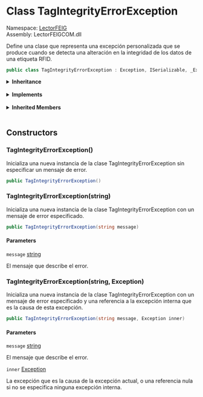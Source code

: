 # <a id="LectorFEIG_TagIntegrityErrorException"></a> Class TagIntegrityErrorException

Namespace: [LectorFEIG](LectorFEIG.md)  
Assembly: LectorFEIGCOM.dll  

Define una clase que representa una excepción personalizada que se produce cuando se detecta una alteración en la integridad de los datos de una etiqueta RFID.

```csharp
public class TagIntegrityErrorException : Exception, ISerializable, _Exception
```

<Details>
<Summary><strong>Inheritance</strong></Summary>

[object](https://learn.microsoft.com/dotnet/api/system.object) ← 
[Exception](https://learn.microsoft.com/dotnet/api/system.exception) ← 
[TagIntegrityErrorException](LectorFEIG.TagIntegrityErrorException.md)

</Details><br>

<Details>
<Summary><strong>Implements</strong></Summary>

[ISerializable](https://learn.microsoft.com/dotnet/api/system.runtime.serialization.iserializable), 
[\_Exception](https://learn.microsoft.com/dotnet/api/system.runtime.interopservices.\_exception)

</Details><br>

<Details>
<Summary><strong>Inherited Members</strong></Summary>

[Exception.GetBaseException\(\)](https://learn.microsoft.com/dotnet/api/system.exception.getbaseexception), 
[Exception.ToString\(\)](https://learn.microsoft.com/dotnet/api/system.exception.tostring), 
[Exception.GetObjectData\(SerializationInfo, StreamingContext\)](https://learn.microsoft.com/dotnet/api/system.exception.getobjectdata), 
[Exception.GetType\(\)](https://learn.microsoft.com/dotnet/api/system.exception.gettype), 
[Exception.Message](https://learn.microsoft.com/dotnet/api/system.exception.message), 
[Exception.Data](https://learn.microsoft.com/dotnet/api/system.exception.data), 
[Exception.InnerException](https://learn.microsoft.com/dotnet/api/system.exception.innerexception), 
[Exception.TargetSite](https://learn.microsoft.com/dotnet/api/system.exception.targetsite), 
[Exception.StackTrace](https://learn.microsoft.com/dotnet/api/system.exception.stacktrace), 
[Exception.HelpLink](https://learn.microsoft.com/dotnet/api/system.exception.helplink), 
[Exception.Source](https://learn.microsoft.com/dotnet/api/system.exception.source), 
[Exception.HResult](https://learn.microsoft.com/dotnet/api/system.exception.hresult), 
[Exception.SerializeObjectState](https://learn.microsoft.com/dotnet/api/system.exception.serializeobjectstate), 
[object.ToString\(\)](https://learn.microsoft.com/dotnet/api/system.object.tostring), 
[object.Equals\(object\)](https://learn.microsoft.com/dotnet/api/system.object.equals\#system\-object\-equals\(system\-object\)), 
[object.Equals\(object, object\)](https://learn.microsoft.com/dotnet/api/system.object.equals\#system\-object\-equals\(system\-object\-system\-object\)), 
[object.ReferenceEquals\(object, object\)](https://learn.microsoft.com/dotnet/api/system.object.referenceequals), 
[object.GetHashCode\(\)](https://learn.microsoft.com/dotnet/api/system.object.gethashcode), 
[object.GetType\(\)](https://learn.microsoft.com/dotnet/api/system.object.gettype), 
[object.MemberwiseClone\(\)](https://learn.microsoft.com/dotnet/api/system.object.memberwiseclone)

</Details><br>

## Constructors

### <a id="LectorFEIG_TagIntegrityErrorException__ctor"></a> TagIntegrityErrorException\(\)

Inicializa una nueva instancia de la clase TagIntegrityErrorException sin especificar un mensaje de error.

```csharp
public TagIntegrityErrorException()
```

### <a id="LectorFEIG_TagIntegrityErrorException__ctor_System_String_"></a> TagIntegrityErrorException\(string\)

Inicializa una nueva instancia de la clase TagIntegrityErrorException con un mensaje de error especificado.

```csharp
public TagIntegrityErrorException(string message)
```

#### Parameters

`message` [string](https://learn.microsoft.com/dotnet/api/system.string)

El mensaje que describe el error.

### <a id="LectorFEIG_TagIntegrityErrorException__ctor_System_String_System_Exception_"></a> TagIntegrityErrorException\(string, Exception\)

Inicializa una nueva instancia de la clase TagIntegrityErrorException con un mensaje de error especificado y una referencia a la excepción interna que es la causa de esta excepción.

```csharp
public TagIntegrityErrorException(string message, Exception inner)
```

#### Parameters

`message` [string](https://learn.microsoft.com/dotnet/api/system.string)

El mensaje que describe el error.

`inner` [Exception](https://learn.microsoft.com/dotnet/api/system.exception)

La excepción que es la causa de la excepción actual, o una referencia nula si no se especifica ninguna excepción interna.

